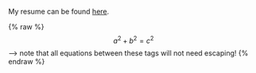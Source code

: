 My resume can be found [here](https://github.com/adivijaykumar/resume/blob/master/main.pdf).

 {% raw %}
  $$a^2 + b^2 = c^2$$ --> note that all equations between these tags will not need escaping! 
 {% endraw %}